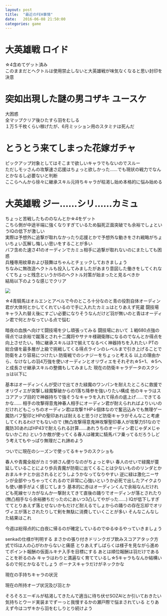 ```yaml
---
layout: post
title:  "最近のFEH事情"
date:   2016-06-08 21:50:00
categories: game
---
```

#  大英雄戦 ロイド
☆4含めてゲット済み<br>
このままだとヘクトルは使用禁止しないと大英雄戦が味気なくなると思い封印を決意

# 突如出現した謎の男コザキ ユースケ
大困惑<br>
全マップクリア後ひたすら羽をむしる<br>
１万５千枚くらい稼げたが、6月ミッション用のスタミナは死んだ

# とうとう来てしまった花嫁ガチャ
ピックアップ対象としてはそこまで欲しいキャラでもないのでスルー<br>
ただしモッさんの攻撃速さ応援はちょっと欲しかった……でも現状の戦力でなんとかなるし必要ないと判断<br>
ここらへんから徐々に継承スキル元持ちキャラが枯渇し始め本格的に悩み始める<br>

# 大英雄戦 ジー……シリ……カミュ
ちょっと苦戦したもののなんとか☆4をゲット<br>
こちら側が中途半端に強くなりすぎているため脳死正面突破でも余裕でしょというIQの低下が激しい<br>
実際は予想外に追撃が取れなかったり応援とかで予想外な動きをされ戦略がちょいちょい瓦解し悔しい思いをすることが多い<br>
バフ含めた速さ41のオーディンでカミュ相手に追撃が取れないのにまたしても困惑<br>
兵種専用紋章および鼓舞はちゃんとチェックしておきましょう<br>
ちなみに無改造ヘクトルも投入してみましたがあまり意図した働きをしてくれなくてちょっと残念というかISのヘクトル対策が始まったと見るべきか<br>
結局以下のような感じでクリア<br>

![](https://goo.gl/photos/7744Hjse2yVyR9pq7)


☆4青騎馬はオルエンとアベルで今のところ十分なのと青の役割自体オーディン君が大体何とかしてくれているので手に入れたカミュはとりあえず死蔵
闘技場キャラ入れ替え後にすごい必要になりそうなんだけど羽が無いのと青はオーディン君で何とかなっている点で悩む


暗夜の血族へ向けて闘技場を少し頑張ってみる
闘技場において
１戦680点強の得点では余裕で蹴落とされ十二魔将やサナキ様親衛隊になるのでなんとか得点を向上させたい。特に継承スキルは3で揃えてなるべく神器持ちを入れたい
PTの総合値を最多層が上級で挑戦してくる得点ラインのレベルまで引き上げることで防衛をより容易につけたい
防衛戦でのシナジーをちょっと考える
以上の理由から、なけなしの羽4万強を使いオーディンとオリヴィエをそれぞれ☆5+1、☆5へと成長させ継承スキルの整備もしてみました
現在の防衛キャラデータのスクショは以下に


基本はオーディンくんが受けで出てきた緑魔のワンパンを耐えたところに救援でオリヴィエが突撃し緑魔撃破からの1落ち降参を強いりたい構成
他のキャラはスコアアップ目的で神器持ちで強そうなキャラを入れて得点の底上げ……できてるかな……
相手の攻撃得意鬼神春人相手にオーディン君が耐えられればよりいいのだけれどもこっちのオーディン君は攻撃↑HP↓個体なので奮迅込みでも無理ゲー
魔防バフ聖印とHPの聖印あれば耐えると思うけど防衛キャラがそんなこと考慮してくれるわけでもないので
(無凸攻撃得意鬼神攻撃聖印春人が攻撃力51なので魔防30あればHP43で耐えられる計算……あれうちのオーディン君じゃダメじゃないかこれ)
というか敵が使ってくる春人は確実に騎馬バフ乗ってるだろうしどう考えてもやっぱり無理だこれ諦めよう

ついでに現在のシーズンで使ってるキャラのスクショも


春人や青魔全般がカミラ姉さん便りなのがちょっと辛い
春人のせいで緑魔が蔓延していることにより歩兵青魔が防衛に出てくることは少ないもののリンダとかおまルキナとか出されるとどうしようかなってなりやすい
逆に緑は激化ニーサンが全部やっちゃってくれるので非常に心強いというか必死で出したアイクよりも使い勝手がよく感じてしまう
基本的に赤はオーディンくんで余裕なんだけれども死線セリカがなんか一撃耐えてきて直後の踊りでオーディンが落とされたり(無凸相手なら余裕勝ちだったのにあいつ3凸してやがった……)
IQが低下しすぎててとりあえず落とせないかもだけど耐えるでしょからの踊りの存在忘却でオリヴィエが落とされたりして剣を無駄に消費していくことが多い
そんなこんなした結果はこれ

今週は総得点的に白夜に帰るのが確定しているのでゆるゆるやっていきましょう


senkaの仕様が判明する
まさかの張り付きドリンクガブ飲みスコアアタック方式でISは人の心がわからないと痛感
とりあえずしばらくは様子を見ながら進めてポイント報酬の仮面ルキナ入手を目標にする
あとは順位報酬は羽だけであることを祈るのみ
キャラはわりと満遍なく育てているし☆5キャラもなんか結構いるので何とかなるでしょう
ボーナスキャラだけがネックかな

現在の手持ちキャラの状況

現在の所持オーブ状況及び羽とか

そろそろエーギルが枯渇してきたんで適当に待ち伏せSOZAIとか引いておきたい気持ちとウード実装までずーっと我慢するかの瀬戸際で悩まされている
とりあえず今はコザキから羽をむしりとり続けよう

